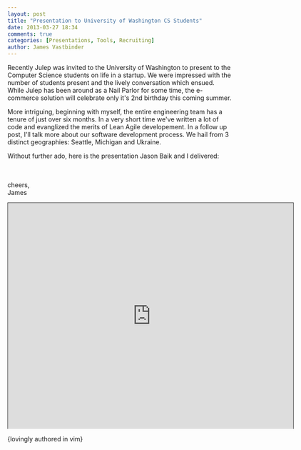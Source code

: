 ```yaml
---
layout: post
title: "Presentation to University of Washington CS Students"
date: 2013-03-27 18:34
comments: true
categories: [Presentations, Tools, Recruiting]
author: James Vastbinder
---
```


Recently Julep was invited to the University of Washington to present to the 
Computer Science students on life in a startup.  We were impressed with the
number of students present and the lively conversation which ensued.  While 
Julep has been around as a Nail Parlor for some time, the e-commerce solution 
will celebrate only it's 2nd birthday this coming summer. 

More intriguing, beginning with myself, the entire engineering team has a 
tenure of just over six months.  In a very short time we've written a lot of 
code and evanglized the merits of Lean Agile developement.  In a follow up 
post, I'll talk more about our software development process.  We hail from 3 
distinct geographies: Seattle, Michigan and Ukraine.  

Without further ado, here is the presentation Jason Baik and I delivered:

<br><br>
cheers,<br>
James

<iframe src="http://app.sliderocket.com:80/app/fullplayer.aspx?id=5f1f6533-e1d7-4e04-bff3-c2ebc2b6273c" width="640" height="506" scrolling=no frameBorder="1" style="border:1px solid #333333;border-bottom-style:none"></iframe>

{lovingly authored in vim}
